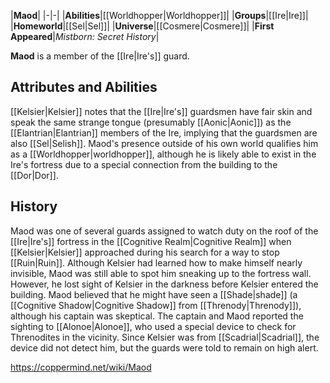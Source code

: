 |**Maod**|
|-|-|
|**Abilities**|[[Worldhopper\|Worldhopper]]|
|**Groups**|[[Ire\|Ire]]|
|**Homeworld**|[[Sel\|Sel]]|
|**Universe**|[[Cosmere\|Cosmere]]|
|**First Appeared**|*Mistborn: Secret History*|

**Maod** is a member of the [[Ire\|Ire's]] guard.

## Attributes and Abilities
[[Kelsier\|Kelsier]] notes that the [[Ire\|Ire's]] guardsmen have fair skin and speak the same strange tongue (presumably [[Aonic\|Aonic]]) as the [[Elantrian\|Elantrian]] members of the Ire, implying that the guardsmen are also [[Sel\|Selish]]. Maod's presence outside of his own world qualifies him as a [[Worldhopper\|worldhopper]], although he is likely able to exist in the Ire's fortress due to a special connection from the building to the [[Dor\|Dor]].

## History
Maod was one of several guards assigned to watch duty on the roof of the [[Ire\|Ire's]] fortress in the [[Cognitive Realm\|Cognitive Realm]] when [[Kelsier\|Kelsier]] approached during his search for a way to stop [[Ruin\|Ruin]]. Although Kelsier had learned how to make himself nearly invisible, Maod was still able to spot him sneaking up to the fortress wall. However, he lost sight of Kelsier in the darkness before Kelsier entered the building.
Maod believed that he might have seen a [[Shade\|shade]] (a [[Cognitive Shadow\|Cognitive Shadow]] from [[Threnody\|Threnody]]), although his captain was skeptical. The captain and Maod reported the sighting to [[Alonoe\|Alonoe]], who used a special device to check for Threnodites in the vicinity. Since Kelsier was from [[Scadrial\|Scadrial]], the device did not detect him, but the guards were told to remain on high alert.



https://coppermind.net/wiki/Maod